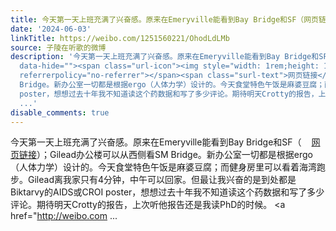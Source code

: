 ```yaml
---
title: 今天第一天上班充满了兴奋感。原来在Emeryville能看到Bay Bridge和SF（网页链接）；Gilead办公楼可以从西侧看SM Bridge。新办公室一切都是根据ergo（人体力学）...
date: '2024-06-03'
linkTitle: https://weibo.com/1251560221/OhodLdLMb
source: 子陵在听歌的微博
description: '今天第一天上班充满了兴奋感。原来在Emeryville能看到Bay Bridge和SF（<a href="https://weibo.com/1251560221/4997257797828757"
  data-hide=""><span class="url-icon"><img style="width: 1rem;height: 1rem" src="https://h5.sinaimg.cn/upload/2015/09/25/3/timeline_card_small_web_default.png"
  referrerpolicy="no-referrer"></span><span class="surl-text">网页链接</span></a>）；Gilead办公楼可以从西侧看SM
  Bridge。新办公室一切都是根据ergo（人体力学）设计的。今天食堂特色午饭是麻婆豆腐；而健身房里可以看着海湾跑步。Gilead离我家只有4分钟，中午可以回家。但最让我兴奋的是到处都是Biktarvy的AIDS或CROI
  poster，想想过去十年我不知道读这个药数据和写了多少评论。期待明天Crotty的报告，上次听他报告还是我读PhD的时候。 <a href="http://weibo.com
  ...'
disable_comments: true
---
```

今天第一天上班充满了兴奋感。原来在Emeryville能看到Bay Bridge和SF（<a href="https://weibo.com/1251560221/4997257797828757" data-hide=""><span class="url-icon"><img style="width: 1rem;height: 1rem" src="https://h5.sinaimg.cn/upload/2015/09/25/3/timeline_card_small_web_default.png" referrerpolicy="no-referrer"></span><span class="surl-text">网页链接</span></a>）；Gilead办公楼可以从西侧看SM Bridge。新办公室一切都是根据ergo（人体力学）设计的。今天食堂特色午饭是麻婆豆腐；而健身房里可以看着海湾跑步。Gilead离我家只有4分钟，中午可以回家。但最让我兴奋的是到处都是Biktarvy的AIDS或CROI poster，想想过去十年我不知道读这个药数据和写了多少评论。期待明天Crotty的报告，上次听他报告还是我读PhD的时候。 <a href="http://weibo.com ...